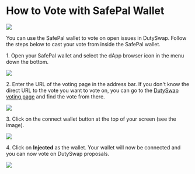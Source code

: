 # How to Vote with SafePal Wallet

![](../../.gitbook/assets/how-to-voting-with-safepal-header.png)

You can use the SafePal wallet to vote on open issues in DutySwap. Follow the steps below to cast your vote from inside the SafePal wallet.

1\. Open your SafePal wallet and select the dApp browser icon in the menu down the bottom.

![](../../.gitbook/assets/safepal-1.png)

2\. Enter the URL of the voting page in the address bar. If you don't know the direct URL to the vote you want to vote on, you can go to the [DutySwap voting page](https://voting.duty.exchange/) and find the vote from there.

![](../../.gitbook/assets/safepal-2.png)

3\. Click on the connect wallet button at the top of your screen (see the image).&#x20;

![](../../.gitbook/assets/safepal-3.png)

4\. Click on **Injected** as the wallet. Your wallet will now be connected and you can now vote on DutySwap proposals.

![](../../.gitbook/assets/safepal-4.png)

